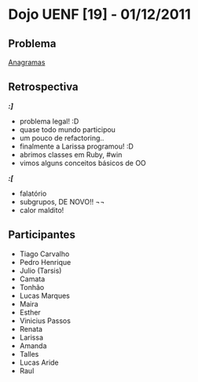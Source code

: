 # Dojo UENF [19] - 01/12/2011

## Problema

[Anagramas](http://dojopuzzles.com/problemas/exibe/anagramas/)


## Retrospectiva

***:]***

- problema legal! :D
- quase todo mundo participou
- um pouco de refactoring..
- finalmente a Larissa programou! :D
- abrimos classes em Ruby, #win
- vimos alguns conceitos básicos de OO
	
***:[***

- falatório
- subgrupos, DE NOVO!! ¬¬
- calor maldito!
	

## Participantes

-	Tiago Carvalho
-	Pedro Henrique
-	Julio (Tarsis)
-	Camata
-	Tonhão
-	Lucas Marques
-	Maira
-	Esther
-	Vinicius Passos
-	Renata
-	Larissa
-	Amanda
-	Talles
-	Lucas Aride
-	Raul